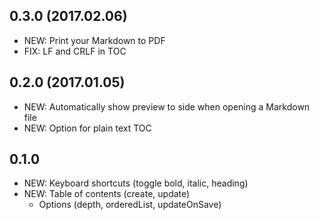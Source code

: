 ## 0.3.0 (2017.02.06)

- NEW: Print your Markdown to PDF
- FIX: LF and CRLF in TOC

## 0.2.0 (2017.01.05)

- NEW: Automatically show preview to side when opening a Markdown file
- NEW: Option for plain text TOC

## 0.1.0

- NEW: Keyboard shortcuts (toggle bold, italic, heading)
- NEW: Table of contents (create, update)
  - Options (depth, orderedList, updateOnSave)
